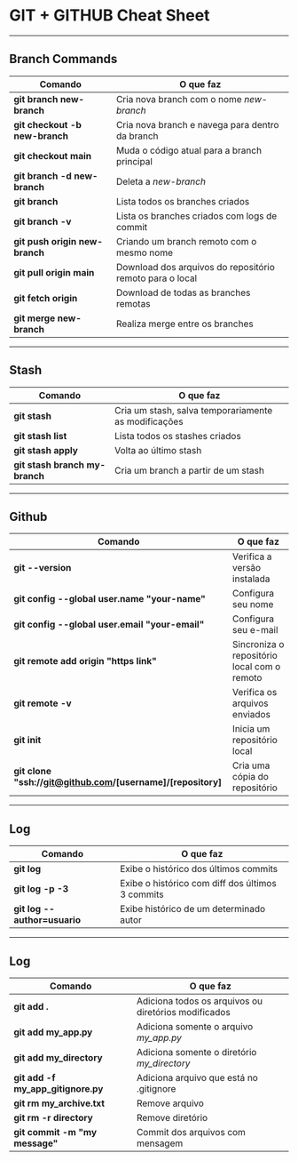 # GIT + GITHUB Cheat Sheet
---
## Branch Commands

| **Comando** | **O que faz** |
| --- | --- | 
| **git branch new-branch** | Cria nova branch com o nome *new-branch* |
| **git checkout -b new-branch** | Cria nova branch e navega para dentro da branch |
| **git checkout main** | Muda o código atual para a branch principal |
| **git branch -d new-branch** | Deleta a *new-branch* |
| **git branch** | Lista todos os branches criados
| **git branch -v** | Lista os branches criados com logs de commit
| **git push origin new-branch** | Criando um branch remoto com o mesmo nome
| **git pull origin main** | Download dos arquivos do repositório remoto para o local
| **git fetch origin** | Download de todas as branches remotas
| **git merge new-branch** | Realiza merge entre os branches

---

## Stash

| **Comando** | **O que faz** |
| --- | --- | 
| **git stash** | Cria um stash, salva temporariamente as modificações
| **git stash list** | Lista todos os stashes criados
| **git stash apply** | Volta ao último stash
| **git stash branch my-branch** | Cria um branch a partir de um stash

---

## Github

| **Comando** | **O que faz** |
| --- | --- |
| **git --version** | Verifica a versão instalada
| **git config --global user.name "your-name"** | Configura seu nome
| **git config --global user.email "your-email"** | Configura seu e-mail
| **git remote add origin "https link"** | Sincroniza o repositório local com o remoto
| **git remote -v** | Verifica os arquivos enviados
| **git init** | Inicia um repositório local
| **git clone "ssh://git@github.com/[username]/[repository]** | Cria uma cópia do repositório

---

## Log

| **Comando** | **O que faz** |
| --- | --- |
| **git log** | Exibe o histórico dos últimos commits
| **git log -p -3** | Exibe o histórico com diff dos últimos 3 commits
| **git log --author=usuario** | Exibe histórico de um determinado autor

---

## Log

| **Comando** | **O que faz** |
| --- | --- |
| **git add .** | Adiciona todos os arquivos ou diretórios modificados
| **git add my_app.py** | Adiciona somente o arquivo *my_app.py*
| **git add my_directory** | Adiciona somente o diretório *my_directory*
| **git add -f my_app_gitignore.py** | Adiciona arquivo que está no .gitignore
| **git rm my_archive.txt** | Remove arquivo
| **git rm -r directory** | Remove diretório
| **git commit -m "my message"** | Commit dos arquivos com mensagem